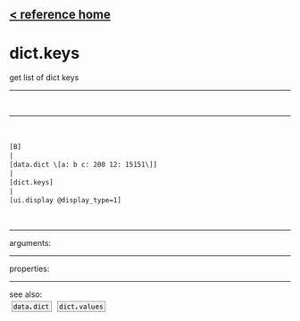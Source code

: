 [< reference home](index.html)
---

# dict.keys


get list of dict keys

---

<br>


---


```


[B]
|
[data.dict \[a: b c: 200 12: 15151\]]
|
[dict.keys]
|
[ui.display @display_type=1]

            
```

---
arguments:


---
properties:


---
see also:<br>
[![data.dict](img/object_data.dict.png)](data.dict.html)
[![dict.values](img/object_dict.values.png)](dict.values.html)
